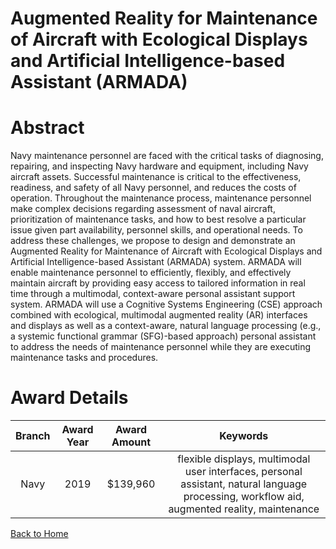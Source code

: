 
Augmented Reality for Maintenance of Aircraft with Ecological Displays and Artificial Intelligence-based Assistant (ARMADA)
===========================================================================================================================

# Abstract


Navy maintenance personnel are faced with the critical tasks of diagnosing, repairing, and inspecting Navy hardware and equipment, including Navy aircraft assets. Successful maintenance is critical to the effectiveness, readiness, and safety of all Navy personnel, and reduces the costs of operation. Throughout the maintenance process, maintenance personnel make complex decisions regarding assessment of naval aircraft, prioritization of maintenance tasks, and how to best resolve a particular issue given part availability, personnel skills, and operational needs. To address these challenges, we propose to design and demonstrate an Augmented Reality for Maintenance of Aircraft with Ecological Displays and Artificial Intelligence-based Assistant (ARMADA) system. ARMADA will enable maintenance personnel to efficiently, flexibly, and effectively maintain aircraft by providing easy access to tailored information in real time through a multimodal, context-aware personal assistant support system. ARMADA will use a Cognitive Systems Engineering (CSE) approach combined with ecological, multimodal augmented reality (AR) interfaces and displays as well as a context-aware, natural language processing (e.g., a systemic functional grammar (SFG)-based approach) personal assistant to address the needs of maintenance personnel while they are executing maintenance tasks and procedures.  

# Award Details

|Branch|Award Year|Award Amount|Keywords|
| :---: | :---: | :---: | :---: |
|Navy|2019|$139,960|flexible displays, multimodal user interfaces, personal assistant, natural language processing, workflow aid, augmented reality, maintenance|
  
  


[Back to Home](https://github.com/chrischow/dod_sbir_awards#2042)